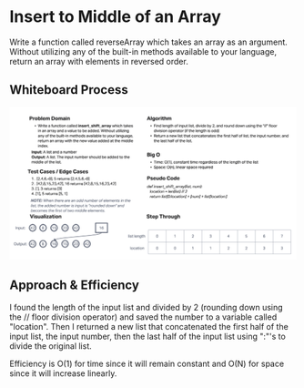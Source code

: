 # Insert to Middle of an Array

Write a function called reverseArray which takes an array as an argument. Without utilizing any of the built-in methods available to your language, return an array with elements in reversed order.

## Whiteboard Process

![CC02 Whiteboard](./array_insert_shift.png)

## Approach & Efficiency

I found the length of the input list and divided by 2 (rounding down using the // floor division operator) and saved the number to a variable called "location". Then I returned a new list that concatenated the first half of the input list, the input number, then the last half of the input list using ":"'s to divide the original list.

Efficiency is O(1) for time since it will remain constant and O(N) for space since it will increase linearly.
